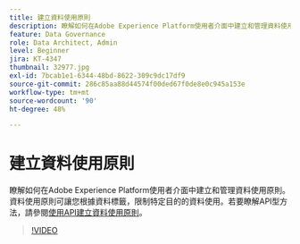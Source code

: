 ```yaml
---
title: 建立資料使用原則
description: 瞭解如何在Adobe Experience Platform使用者介面中建立和管理資料使用原則。 資料使用原則讓您根據資料標籤，限制特定目的的資料使用。
feature: Data Governance
role: Data Architect, Admin
level: Beginner
jira: KT-4347
thumbnail: 32977.jpg
exl-id: 7bcab1e1-6344-48bd-8622-309c9dc17df9
source-git-commit: 286c85aa88d44574f00ded67f0de8e0c945a153e
workflow-type: tm+mt
source-wordcount: '90'
ht-degree: 48%

---
```


# 建立資料使用原則

瞭解如何在Adobe Experience Platform使用者介面中建立和管理資料使用原則。 資料使用原則可讓您根據資料標籤，限制特定目的的資料使用。若要瞭解API型方法，請參閱[使用API建立資料使用原則](https://experienceleague.adobe.com/docs/experience-platform/data-governance/policies/create.html)。

>[!VIDEO](https://video.tv.adobe.com/v/32977?learn=on&enablevpops)